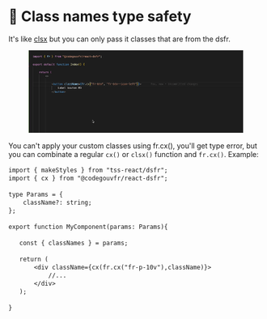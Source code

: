 # 🍧 Class names type safety

It's like [clsx](https://www.npmjs.com/package/clsx) but you can only pass it classes that are from the dsfr. &#x20;

<figure><img src="../.gitbook/assets/frcx.gif" alt=""><figcaption></figcaption></figure>

You can't apply your custom classes using fr.cx(), you'll get type error, but you can combinate a regular `cx()` or `clsx()` function and `fr.cx()`. Example: &#x20;

```tsx
import { makeStyles } from "tss-react/dsfr";
import { cx } from "@codegouvfr/react-dsfr";  

type Params = {
    className?: string;
};

export function MyComponent(params: Params){

   const { classNames } = params;  
   
   return (
       <div className={cx(fr.cx("fr-p-10v"),className)}>
           //...
       </div>
   );

}
```
